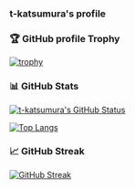 ### t-katsumura's profile

### :trophy: GitHub profile Trophy

[![trophy](https://github-profile-trophy.vercel.app/?username=t-katsumura&no-frame=true&margin-w=10)](https://github.com/t-katsumura)

### :bar_chart: GitHub Stats

[![t-katsumura's GitHub Status](https://github-readme-stats.vercel.app/api?username=t-katsumura&show_icons=true)](https://github.com/t-katsumura)

[![Top Langs](https://github-readme-stats.vercel.app/api/top-langs/?username=t-katsumura&show_icons=true&langs_count=8&layout=compact)](https://github.com/t-katsumura)

### :chart_with_upwards_trend: GitHub Streak

[![GitHub Streak](http://github-readme-streak-stats.herokuapp.com?user=t-katsumura&theme=tokyonight_duo)](https://github.com/t-katsumura)

